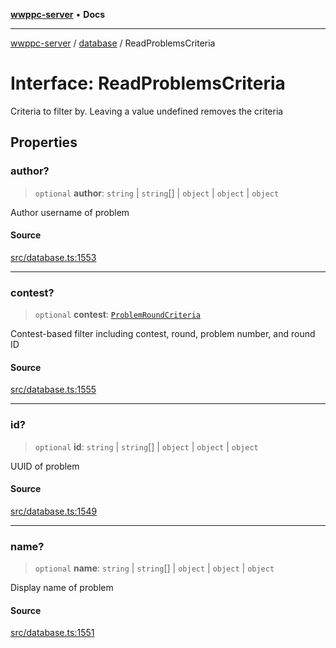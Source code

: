 [**wwppc-server**](../../README.md) • **Docs**

***

[wwppc-server](../../modules.md) / [database](../README.md) / ReadProblemsCriteria

# Interface: ReadProblemsCriteria

Criteria to filter by. Leaving a value undefined removes the criteria

## Properties

### author?

> `optional` **author**: `string` \| `string`[] \| `object` \| `object` \| `object`

Author username of problem

#### Source

[src/database.ts:1553](https://github.com/WWPPC/WWPPC-server/blob/2f411756995c4ec8bd83114e0be6e407a493af19/src/database.ts#L1553)

***

### contest?

> `optional` **contest**: [`ProblemRoundCriteria`](ProblemRoundCriteria.md)

Contest-based filter including contest, round, problem number, and round ID

#### Source

[src/database.ts:1555](https://github.com/WWPPC/WWPPC-server/blob/2f411756995c4ec8bd83114e0be6e407a493af19/src/database.ts#L1555)

***

### id?

> `optional` **id**: `string` \| `string`[] \| `object` \| `object` \| `object`

UUID of problem

#### Source

[src/database.ts:1549](https://github.com/WWPPC/WWPPC-server/blob/2f411756995c4ec8bd83114e0be6e407a493af19/src/database.ts#L1549)

***

### name?

> `optional` **name**: `string` \| `string`[] \| `object` \| `object` \| `object`

Display name of problem

#### Source

[src/database.ts:1551](https://github.com/WWPPC/WWPPC-server/blob/2f411756995c4ec8bd83114e0be6e407a493af19/src/database.ts#L1551)
